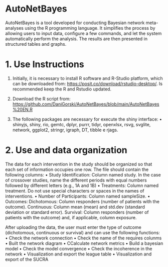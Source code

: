 # AutoNetBayes
AutoNetBayes is a tool developed for conducting Bayesian network meta-analyses using the R programming language. It simplifies the process by allowing users to input data, configure a few commands, and let the system automatically perform the analysis. The results are then presented in structured tables and graphs.

# 1. Use Instructions
1. Initially, it is necessary to install R software and R-Studio platform, which can be downloaded from: https://posit.co/download/rstudio-desktop/. Is recommended keep the R and Rstudio updated.
   
2. Download the R script from: https://github.com/DaniGorski/AutoNetBayes/blob/main/AutoNetBayes%20EN.R

3. The following packages are necessary for execute the shiny interface:
 •	shinyjs, shiny, rio, gemtc, dplyr, purrr, tidyr, openxlsx, rsvg, svglite, network, ggplot2, stringr, igraph, DT, tibble e rjags.

# 2. Use and data organization
The data for each intervention in the study should be organized so that each set of information occupies one row. The file should contain the following columns:
•	Study Identification: Column named study. In the case of crossover studies, name the different periods with equal numbers followed by different letters (e.g., 1A and 1B)
•	Treatments: Column named treatment. Do not use special characters or spaces in the names of interventions.
•	Number of Participants: Column named sampleSize.
•	Outcomes:
    Dichotomous: Column responders (number of patients with the outcome).
  	Continuous: Column mean (mean) and std.dev (standard deviation or standard error).
    Survival: Column responders (number of patients with the outcome) and, if applicable, column exposure.

After uploading the data, the user must enter the type of outcome (dichotomous, continuous or survival) and can use the following functions:
•	Check the network connection
•	Check the name of the requires colunms 
•	Built the network diagram
•	CCalculate network metrics
•	Build a bayesian model 
•	Check the model convergence
•	Check the incoherence in the network
•	Visualization and export the league table
•	Visualization and export of the SUCRA



 


